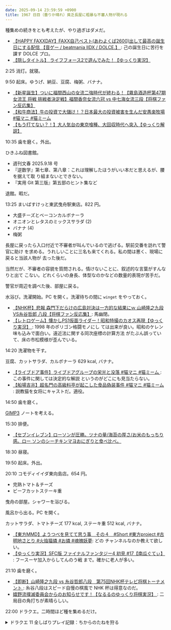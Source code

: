 ```yaml
---
date: 2025-09-14 23:59:59 +0900
title: 1967 日目（曇りか晴れ）貧乏長屋に粗暴な不審人物が現れる
---
```


種集めの続きをとも考えたが、やり過ぎはダメだ。

* [【HAPPY FAXXDAY】FAXX自己ベスト(あわよくば2600)出して最高の誕生日にする配信
  【音ゲー / beatmania IIDX / DOLCE.】
  ](https://www.youtube.com/watch?v=pjnBR7bwKxQ): 己の誕生日に苦行を課す DOLCE
  プロ。
* [【隠しタイトル】 ライフフォース2で遊んでみた！【ゆっくり実況】
  ](https://www.youtube.com/watch?v=BNQTEr4hPN4)

2:25 消灯。就寝。

9:50 起床。ゆうげ、納豆、豆腐、梅粥、バナナ。

* [【新星誕生】ついに福間西山の女流二強時代が終わる！【霧島酒造杯第47期 女流王
  将戦 挑戦者決定戦】福間香奈女流六冠 vs 中七海女流三段【将棋ファン反応集】
  ](https://www.youtube.com/watch?v=TQKaWylbpM4)
* [【和牛商法】牛の投資で大儲け！？日本最大の投資被害を生んだ安愚楽牧場 #猫マニ
  #猫ミーム](https://www.youtube.com/watch?v=ZZ05xN741A8)
* [【もう打てない？！】大人気台の東京喰種、大回収時代へ突入【ゆっくり解説】
  ](https://www.youtube.com/watch?v=UzXicPqGJr0)

10:35 歯を磨く。外出。

ひきふね図書館。

* 週刊文春 2025.9.18 号
* 『逆数学』第七章、第八章：これは理解したほうがいい本だと思えるが、腰を据えて取
  り組まないとできない。
* 『実用 Git 第三版』第五部のヒント集など

退館。暇だ。

13:25 まいばすけっと東武曳舟駅東店。822 円。

* 大盛チーズとベーコンカルボナーラ
* オニオンとレタスのミックスサラダ (2)
* バナナ (4)
* 梅粥

長屋に戻ったら入口付近で不審者が叫んでいるので逃げる。駅前交番を訪れて警官に助け
を求める。うれしいことに三名も来てくれる。私の間は悪く、現場に戻ると当該人物が
去った後だ。

当然だが、不審者の容貌を質問される。情けないことに、叙述的な言葉がすんなりと出て
こない。どれくらいの身長、体型なのかなどの数量的表現が苦手だ。

警官が周辺を調べた後、部屋に戻る。

水浴び。洗濯開始。PC を開く。洗濯待ちの間に `winget` をやっておく。

* [【NHK杯】悲報 森門下だらけの広島対決は一方的な結果にｗ 山崎隆之九段VS糸谷哲郎
  八段【将棋ファン反応集】](https://www.youtube.com/watch?v=jjwsriQZZjc): 馬幽閉。
* [【レトロゲーム】懐かしPS1仮面ライダー！昭和特撮のカオス再現【ゆっくり実況】
  ](https://www.youtube.com/watch?v=VcoLfp2VFuU): 1998 年のポリゴン格闘モノにし
  ては出来が良い。昭和のケレン味も込みで面白い。遠近法に関する同次座標の計算方法
  がたぶん誤っていて、床の市松模様が歪んでいる。

14:20 洗濯物を干す。

豆腐、カットサラダ、カルボナーラ 629 kcal, バナナ。

* [【ライブドア事件】ライブドアグループの栄光と没落 #猫マニ #猫ミーム
  ](https://www.youtube.com/watch?v=86xflIGJhH8): この事件に関しては決定的な解説
  というのがどこにも見当たらない。
* [【船場吉兆】超名門の高級料亭が起こした食品偽装事件 #猫マニ #猫ミーム
  ](https://www.youtube.com/watch?v=rvNr-vMePE0): 説教猫を女将にキャストだ。適役。

14:50 歯を磨く。

[GIMP3] ノートを考える。

15:30 排便。

* [【セブンイレブン】ローソンが圧勝。ツナの量/海苔の厚さ/お米のもっちり感。ロー
  ソンのシーチキンマヨおにぎりと食べ比べ。
  ](https://www.youtube.com/watch?v=9xW1w_vaoC8)

18:30 昼寝。

19:50 起床。外出。

20:10 コモディイイダ東向島店。654 円。

* 完熟トマト＆チーズ
* ビーフカットステーキ重

曳舟の部屋。シャワーを浴びる。

風呂から出る。PC を開く。

カットサラダ、トマトチーズ 177 kcal, ステーキ重 512 kcal, バナナ。

* [【東方MMD】ようつべを見てて思う事　その４　#Short #東方project #古明地さとり
  #火焔猫燐 #お燐 #魂魄妖夢](https://www.youtube.com/shorts/vcoFYv_U-GM): どの
  チャンネルなのか教えて欲しい。
* [【ゆっくり実況】SFC版 ファイナルファンタジー4 初見 #17【南瓜ぐてぃ】
  ](https://www.youtube.com/watch?v=gZkDwJp3_eE): フースーヤ加入からしてんのう戦
  まで。確かに老人が多い。

21:10 歯を磨く。

* [【即断】山崎隆之九段 vs 糸谷哲郎八段　第75回NHK杯テレビ将棋トーナメント
  ](https://www.youtube.com/watch?v=tmm3jEift_A): 糸谷八段はスピード自慢の棋風で
  NHK 杯は得意なのだ。
* [嬉野流撲滅委員会からのお知らせです！【なるるのゆっくり将棋実況】
  ](https://www.youtube.com/watch?v=vgbTKuVFBwg): 二局目の角打ちが素晴らしい。

22:00 ドラクエ。二時間ほど種を集めるだけ。

<details><summary>ドラクエ 11 全しばりプレイ記録：ちからのたねを狩る</summary>
<p>名もなき島でブラウニー狩り。まずマルティナのちからが 500 を超える。次はカミュを 500 超えしたい。
裏試練を考えると、元々ちからが高いとはいえグレイグも上げたい。</p>

<p>ブラウニーをロウに眠らせるわけだが、素のラリホーだとたまに失敗する。これも改善したい。</p>
</details>

[GIMP3]: <https://docs.gimp.org/3.0/en/>
